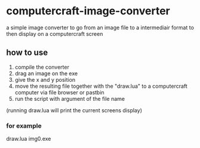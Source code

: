 # computercraft-image-converter

a simple image converter to go from an image file to a intermediair format to then display on a computercraft screen

## how to use
1. compile the converter
2. drag an image on the exe
3. give the x and y position
4. move the resulting file together with the "draw.lua" to a computercraft computer via file browser or pastbin
5. run the script with argument of the file name

(running draw.lua will print the current screens display)

### for example 
  draw.lua img0.exe
